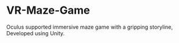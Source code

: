 # VR-Maze-Game
Oculus supported immersive maze game with a gripping storyline, Developed using Unity.
